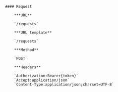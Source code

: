     #### Request

        ***URL**

        `/requests`

        ***URL template**

        `/requests`

        ***Method**

        `POST`

        ***Headers**

        `Authorization:Bearer{token}`
        `Accept:application/json`
        `Content-Type:application/json;charset=UTF-8`
